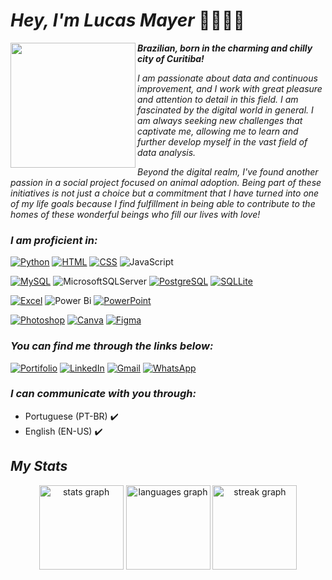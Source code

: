 # _Hey, I'm Lucas Mayer_ 🤙🏻🖐🏻
<img align="left" height="200" src="https://i.pinimg.com/originals/fe/cc/a9/fecca98ca4df2b657860061a13b800e2.jpg"  />
  
  ***Brazilian, born in the charming and chilly city of Curitiba!***

_I am passionate about data and continuous improvement, and I work with great pleasure and attention to detail in this field. I am fascinated by the digital world in general. I am always seeking new challenges that captivate me, allowing me to learn and further develop myself in the vast field of data analysis._

_Beyond the digital realm, I've found another passion in a social project focused on animal adoption. Being part of these initiatives is not just a choice but a commitment that I have turned into one of my life goals because I find fulfillment in being able to contribute to the homes of these wonderful beings who fill our lives with love!_


### _I am proficient in:_
[![Python](https://img.shields.io/badge/Python-3776AB?style=for-the-badge&logo=python&logoColor=white)]()
[![HTML](https://img.shields.io/badge/HTML-239120?style=for-the-badge&logo=html5&logoColor=white)]()
[![CSS](https://img.shields.io/badge/CSS-239120?&style=for-the-badge&logo=css3&logoColor=white)]()
![JavaScript](https://img.shields.io/badge/javascript-%23323330.svg?style=for-the-badge&logo=javascript&logoColor=%23F7DF1E)

[![MySQL](https://img.shields.io/badge/MySQL-005C84?style=for-the-badge&logo=mysql&logoColor=white)]()
![MicrosoftSQLServer](https://img.shields.io/badge/Microsoft%20SQL%20Server-CC2927?style=for-the-badge&logo=microsoft%20sql%20server&logoColor=white)
[![PostgreSQL](https://img.shields.io/badge/PostgreSQL-316192?style=for-the-badge&logo=postgresql&logoColor=white)]()
[![SQLLite](https://img.shields.io/badge/SQLite-07405E?style=for-the-badge&logo=sqlite&logoColor=white)]()

[![Excel](https://img.shields.io/badge/Microsoft_Excel-217346?style=for-the-badge&logo=microsoft-excel&logoColor=white)]()
![Power Bi](https://img.shields.io/badge/power_bi-F2C811?style=for-the-badge&logo=powerbi&logoColor=black)
[![PowerPoint](https://img.shields.io/badge/Microsoft_PowerPoint-B7472A?style=for-the-badge&logo=microsoft-powerpoint&logoColor=white)]()

[![Photoshop](https://img.shields.io/badge/Adobe%20Photoshop-31A8FF?style=for-the-badge&logo=Adobe%20Photoshop&logoColor=black)]()
[![Canva](https://img.shields.io/badge/Canva-%2300C4CC.svg?&style=for-the-badge&logo=Canva&logoColor=white)]()
[![Figma](https://img.shields.io/badge/Figma-F24E1E?style=for-the-badge&logo=figma&logoColor=white)]()

### _You can find me through the links below:_
[![Portifolio](https://img.shields.io/badge/website-000000?style=for-the-badge&logo=About.me&logoColor=white)](https://contatolucasmayer.wixsite.com/lemportifolio)
[![LinkedIn](https://img.shields.io/badge/LinkedIn-0077B5?style=for-the-badge&logo=linkedin&logoColor=white)](https://www.linkedin.com/in/lucasmayer00/)
[![Gmail](https://img.shields.io/badge/Gmail-D14836?style=for-the-badge&logo=gmail&logoColor=white)](https://mail.google.com/mail/u/0/?fs=1&tf=cm&source=mailto&to=contato.lucasmayer@gmail.com)
[![WhatsApp](https://img.shields.io/badge/WhatsApp-25D366?style=for-the-badge&logo=whatsapp&logoColor=white)](https://encurtador.com.br/hVuIR)

### _I can communicate with you through:_
- Portuguese (PT-BR) ✔️
- English (EN-US) ✔️

## _My Stats_
<div align="center">
  <img src="https://github-readme-stats.vercel.app/api?username=lucasmayeer&hide_title=false&hide_rank=false&show_icons=true&include_all_commits=true&count_private=true&disable_animations=false&theme=dracula&locale=en&hide_border=true&order=1&custom_title=Stats" height="135" alt="stats graph"  />
  <img src="https://github-readme-stats.vercel.app/api/top-langs?username=lucasmayeer&locale=en&hide_title=false&layout=compact&card_width=320&langs_count=5&theme=dracula&hide_border=true&order=2&custom_title=Languages" height="135" alt="languages graph"  />
  <img src="https://streak-stats.demolab.com?user=lucasmayeer&locale=en&mode=weekly&theme=dracula&hide_border=true&border_radius=0&order=3" height="135" alt="streak graph"  />
</div>




